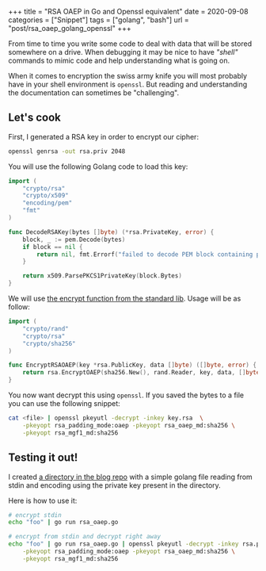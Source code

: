 +++
title = "RSA OAEP in Go and Openssl equivalent"
date = 2020-09-08
categories = ["Snippet"]
tags = ["golang", "bash"]
url = "post/rsa_oaep_golang_openssl"
+++

From time to time you write some code to deal with data that will be stored
somewhere on a drive. When debugging it may be nice to have _"shell"_ commands
to mimic code and help understanding what is going on.

When it comes to encryption the swiss army knife you will most probably have
in your shell environment is `openssl`. But reading and understanding the documentation
can sometimes be "challenging".

Let's cook
----------

First, I generated a RSA key in order to encrypt our cipher:

```bash
openssl genrsa -out rsa.priv 2048
```

You will use the following Golang code to load this key:

```go
import (
	"crypto/rsa"
	"crypto/x509"
	"encoding/pem"
	"fmt"
)

func DecodeRSAKey(bytes []byte) (*rsa.PrivateKey, error) {
	block, _ := pem.Decode(bytes)
	if block == nil {
		return nil, fmt.Errorf("failed to decode PEM block containing private key")
	}

	return x509.ParsePKCS1PrivateKey(block.Bytes)
}
```

We will use [the encrypt function from the standard lib](https://golang.org/pkg/crypto/rsa/#EncryptOAEP).
Usage will be as follow:

```go
import (
	"crypto/rand"
	"crypto/rsa"
	"crypto/sha256"
)

func EncryptRSAOAEP(key *rsa.PublicKey, data []byte) ([]byte, error) {
	return rsa.EncryptOAEP(sha256.New(), rand.Reader, key, data, []byte(""))
}
```

You now want decrypt this using `openssl`. If you saved the bytes to a file
you can use the following snippet:

```bash
cat <file> | openssl pkeyutl -decrypt -inkey key.rsa  \
	-pkeyopt rsa_padding_mode:oaep -pkeyopt rsa_oaep_md:sha256 \
	-pkeyopt rsa_mgf1_md:sha256
```

Testing it out!
---------------

I created [a directory in the blog repo](https://github.com/IxDay/ixday.github.com/tree/source/content/code/golang_openssl_rsa_oaep)
with a simple golang file reading from stdin and encoding using the private key
present in the directory.

Here is how to use it:

```bash
# encrypt stdin
echo "foo" | go run rsa_oaep.go

# encrypt from stdin and decrypt right away
echo "foo" | go run rsa_oaep.go | openssl pkeyutl -decrypt -inkey rsa.priv \
	-pkeyopt rsa_padding_mode:oaep -pkeyopt rsa_oaep_md:sha256 \
	-pkeyopt rsa_mgf1_md:sha256
```

